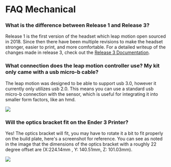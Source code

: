 # FAQ Mechanical

### What is the difference between Release 1 and Release 3?

Release 1 is the first version of the headset which leap motion open sourced in 2018. Since then there have been multiple revisions to make the headset stronger, easier to print, and more comfortable. For a detailed writeup of the changes made in release 3, check out the [Release 3 Documentation](../mechanical/release-3/). 

### What connection does the leap motion controller use? My kit only came with a usb micro-b cable?

The leap motion was designed to be able to support usb 3.0, however it currently only utilizes usb 2.0. This means you can use a standard usb micro-b connection with the sensor, which is useful for integrating it into smaller form factors, like an hmd. 

![](https://cdn.discordapp.com/attachments/456857707815763983/714808471828037652/X5LE6nmkJTndipUFKgOj9AvnZYkCN0PRI-AQQFaEko4WfoCCrdwE9FeEtCRZFB_4o7axNi9VbpYvp1yQhzf4NaO9novMIR3XP-am.png)

### Will the optics bracket fit on the Ender 3 Printer?

Yes! The optics bracket will fit, you may have to rotate it a bit to fit properly on the build plate, here's a screenshot for reference. You can see as noted in the image that the dimensions of the optics bracket with a roughly 22 degree offset are \(X:224.14mm , Y: 140.51mm, Z: 101.03mm\).

![](../.gitbook/assets/image%20%287%29.png)



